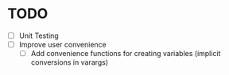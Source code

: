 # TODO

- [ ] Unit Testing
- [ ] Improve user convenience
  - [ ] Add convenience functions for creating variables (implicit conversions in varargs)
